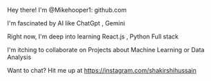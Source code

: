 
Hey there!  I'm @Mikehooper1: github.com


 I'm fascinated by AI like ChatGpt , Gemini 

Right now, I'm deep into learning React.js , Python Full stack

 I'm itching to collaborate on Projects about Machine Learning or Data Analysis

Want to chat? Hit me up at https://instagram.com/shakirshihussain






<!---
Mikehooper1/Mikehooper1 is a ✨ special ✨ repository because its `README.md` (this file) appears on your GitHub profile.
You can click the Preview link to take a look at your changes.
--->
